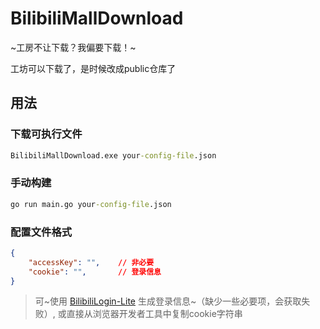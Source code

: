 # BilibiliMallDownload
 ~工房不让下载？我偏要下载！~
 
工坊可以下载了，是时候改成public仓库了

## 用法

### 下载可执行文件

```cmd
BilibiliMallDownload.exe your-config-file.json
```

### 手动构建

```cmd
go run main.go your-config-file.json
```

### 配置文件格式
```json
{
    "accessKey": "",    // 非必要
    "cookie": "",       // 登录信息
}
```

> 可~使用 [BilibiliLogin-Lite](https://github.com/FangCunWuChang/BilibiliLogin-Lite) 生成登录信息~（缺少一些必要项，会获取失败）, 或直接从浏览器开发者工具中复制cookie字符串
